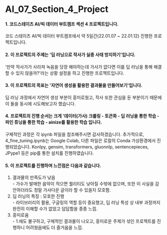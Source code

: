 # AI_07_Section_4_Project
#### 1. 코드스테이츠 AI/빅 데이터 부트캠프 섹션 4 프로젝트입니다.  
코드 스테이츠 AI/빅 데이터 부트캠프에서 약 5일간(22.01.07 ~ 22.01.12) 진행한 프로젝트입니다.

#### 2. 이 프로젝트의 주제는 '딥 러닝으로 작사가 실종 사태 방지하기'입니다.  
'만약 작사가가 사라져 녹음을 당장 해야하는데 가사가 없다면 이를 딥 러닝을 통해 해결할 수 있지 않을까?'라는 상황 설정을 하고 진행한 프로젝트입니다.

#### 3. 이 프로젝트의 목표는 '자연어 생성을 활용한 결과물을 만들어보기'입니다.  
딥 러닝 과정에서 자연어 생성 부분이 흥미로웠고, 작사 또한 관심을 둔 부분이기 때문에 이 둘을 동시에 시도해보고자 했습니다.

#### 4. 프로젝트의 진행 순서는 크게 '데이터(가사) 크롤링 - 토큰화 - 딥 러닝을 통한 학습 - 파인 튜닝을 통한 학습 - ainize를 활용한 학습 입니다.  
구체적인 과정은 각 ipynb 파일을 참조해주시면 감사하겠습니다. 추가적으로, 4_fine_tuning.ipynb는 Google Colab, 다른 파일은 로컬의 Conda 가상환경에서 진행되었습니다. Konlpy, gensim, transformers, gluonnlp, sentencepieces, JPype1 등은 pip를 통한 설치를 진행하였습니다.

#### 5. 이 프로젝트를 진행하며 느낀점은 다음과 같습니다.  
  1. 결과물의 만족도가 낮음  
    - 가수가 발매한 음악이 적으면 퀄리티도 낮아질 수밖에 없으며, 또한 이 사실을 감안하더라도 정말 가사다운 글이라 할 수 있을지 모호함.
  2. 딥 러닝의 특징 : 모호한 진행  
    - 라이브러리의 활용, 구글링의 역할 등이 중요했고, 딥 러닝 특성 상 내부 과정까지 완전히 이해할 수가 없었고 답답함을 종종 느낌.
  3. 흥미로움  
    - 1.에도 불구하고, 구체적인 결과물이 나오고, 흥미로운 주제가 섞인 프로젝트를 진행하니 어려웠음에도 더 즐거움을 느낌.
